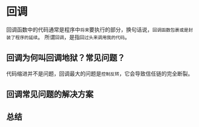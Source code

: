 # 回调

回调函数中的代码通常是程序中`将来`要执行的部分，换句话说，`回调函数包裹或是封装了程序的延续`。
所谓`回调`，是指`回过头来调用我的代码`。

## 回调为何叫回调地狱？常见问题？

代码缩进并不是问题，回调最大的问题是`控制反转`，它会导致信任链的完全断裂。

## 回调常见问题的解决方案



## 总结